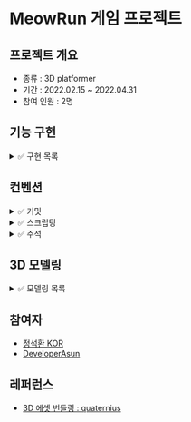 # MeowRun 게임 프로젝트
## 프로젝트 개요
- 종류 : 3D platformer
- 기간 : 2022.02.15 ~ 2022.04.31
- 참여 인원 : 2명

## 기능 구현
<details>
<summary>✅ 구현 목록</summary>

1. content here
1. content here
1. content here
</details>

## 컨벤션
<details>
<summary>✅ 커밋</summary>

1. feat : 기능 개발 및 추가
1. bug : 버그 수정
1. docs : 리드미 등 문서 작성
1. chore : 에셋 업로드, 세팅, 메타 파일 등 그 외 파일 수정
1. refactor : 기존 코드 개선
</details>

<details>
<summary>✅ 스크립팅</summary>

1. content here
1. content here
1. content here
</details>

<details>
<summary>✅ 주석</summary>

1. content here
1. content here
1. content here
</details>

## 3D 모델링
<details>
<summary>✅ 모델링 목록</summary>

1. content here
1. content here
1. content here
</details>

## 참여자
- [정석환 KOR](https://github.com/jshhhhh)
- [DeveloperAsun](https://github.com/developerasun)

## 레퍼런스 
- [3D 에셋 번들링 : quaternius](https://www.patreon.com/quaternius)